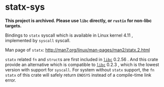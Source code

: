 # statx-sys

**This project is archived. Please use `libc` directly, or `rustix` for
non-libc targets.**

Bindings to `statx` syscall which is available in Linux kernel 4.11 ,
implemented by `syscall` syscall.

Man page of `statx`: http://man7.org/linux/man-pages/man2/statx.2.html

`statx` related `fn` and `struct`s are first included in [`libc`][libc] 0.2.56 .
And this crate provide an alternative which is compatible to [`libc`][libc] 0.2.3 ,
which is the lowest version with support for `syscall`.
For system without `statx` support, the `fn statx` of this crate will safely
return `ENOSYS` instead of a compile-time link error.

[libc]: https://crates.io/crates/libc
